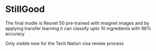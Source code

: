 # StillGood
 
The final modle is Resnet 50 pre-trained with imagnet images and by applying transfer learning it can classify upto 10 ingredients with 98% accuracy

Only visible now for the Tech Nation visa review process